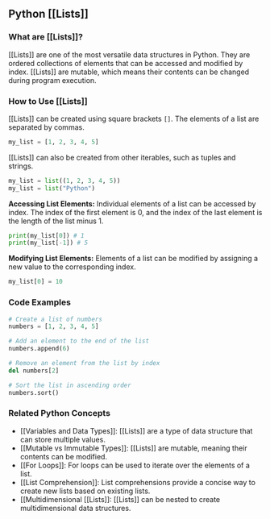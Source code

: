## Python [[Lists]]

### What are [[Lists]]?
 [[Lists]] are one of the most versatile data structures in Python. They are ordered collections of elements that can be accessed and modified by index. [[Lists]] are mutable, which means their contents can be changed during program execution.

### How to Use [[Lists]]
 [[Lists]] can be created using square brackets `[]`. The elements of a list are separated by commas.

```python
my_list = [1, 2, 3, 4, 5]
```

 [[Lists]] can also be created from other iterables, such as tuples and strings.

```python
my_list = list((1, 2, 3, 4, 5))
my_list = list("Python")
```

**Accessing List Elements:**
Individual elements of a list can be accessed by index. The index of the first element is 0, and the index of the last element is the length of the list minus 1.

```python
print(my_list[0]) # 1
print(my_list[-1]) # 5
```

**Modifying List Elements:**
Elements of a list can be modified by assigning a new value to the corresponding index.

```python
my_list[0] = 10
```

### Code Examples
```python
# Create a list of numbers
numbers = [1, 2, 3, 4, 5]

# Add an element to the end of the list
numbers.append(6)

# Remove an element from the list by index
del numbers[2]

# Sort the list in ascending order
numbers.sort()
```

### Related Python Concepts
- [[Variables and Data Types]]: [[Lists]] are a type of data structure that can store multiple values.
- [[Mutable vs Immutable Types]]: [[Lists]] are mutable, meaning their contents can be modified.
- [[For Loops]]: For loops can be used to iterate over the elements of a list.
- [[List Comprehension]]: List comprehensions provide a concise way to create new lists based on existing lists.
- [[Multidimensional [[Lists]]: [[Lists]] can be nested to create multidimensional data structures.